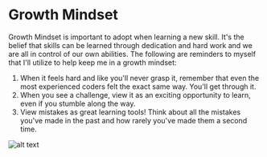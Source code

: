 # Growth Mindset

Growth Mindset is important to adopt when learning a new skill. It's the belief that skills can be learned through dedication and hard work and we are all in control of our own abilities. The following are reminders to myself that I'll utilize to help keep me in a growth mindset:

1. When it feels hard and like you'll never grasp it, remember that even the most experienced coders felt the exact same way. You'll get through it.
2. When you see a challenge, view it as an exciting opportunity to learn, even if you stumble along the way.
3. View mistakes as great learning tools! Think about all the mistakes you've made in the past and how rarely you've made them a second time.

![alt text](https://edsurge.imgix.net/uploads/post/image/12467/mind_as_muscle-1565189295.jpg)
